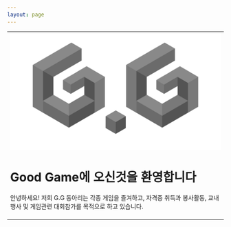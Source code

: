 ```yaml
---
layout: page
---
```


<!--http://www.inven.co.kr/board/black/3583/828539 이거 수정했음-->
<table class="protectTable">
<tbody>
<tr>
<td>
<!-- clix_content 이 안에 본문 내용 외에 다른 내용을 절대 넣지 말 것  -->
<script type="text/javascript">//<![CDATA[document.write(removeRestrictTag());//]]></script>
<img style="width:600 !important;" src="/img/mainimg.png" class="txc-image" id="A_2413A7435920965D2A87D1">
<h1>Good Game에 오신것을 환영합니다</h1>
 안녕하세요! 저희 G.G 동아리는 각종 게임을 즐겨하고, 자격증 취득과 봉사활동, 교내 행사 및 게임관련 대회참가를 목적으로 하고 있습니다.
<br><br>

<div>
    <style>
        /* ================================================================================================
                    Made by MonsterBoxYT    ( 출처 : https://goo.gl/nhaBfH )  [ KEYFRAMES ]
        ================================================================================================ */
        @keyframes shake {
            2% {
                transform: translate(-0.5px, -0.5px) rotate(0.5deg); }
            4% {
                transform: translate(2.5px, -1.5px) rotate(-0.5deg); }
            6% {
                transform: translate(2.5px, 0.5px) rotate(1.5deg); }
            8% {
                transform: translate(-0.5px, 2.5px) rotate(-0.5deg); }
            10% {
                transform: translate(1.5px, -0.5px) rotate(1.5deg); }
            12% {
                transform: translate(0.5px, -1.5px) rotate(-0.5deg); }
            14% {
                transform: translate(0.5px, -1.5px) rotate(0.5deg); }
            16% {
                transform: translate(-0.5px, 0.5px) rotate(0.5deg); }
            18% {
                transform: translate(-1.5px, 1.5px) rotate(0.5deg); }
            20% {
                transform: translate(-0.5px, -1.5px) rotate(-0.5deg); }
            22% {
                transform: translate(1.5px, 1.5px) rotate(0.5deg); }
            24% {
                transform: translate(-1.5px, 2.5px) rotate(1.5deg); }
            26% {
                transform: translate(-0.5px, 0.5px) rotate(0.5deg); }
            28% {
                transform: translate(-1.5px, 1.5px) rotate(-0.5deg); }
            30% {
                transform: translate(1.5px, 0.5px) rotate(0.5deg); }
            32% {
                transform: translate(1.5px, -0.5px) rotate(0.5deg); }
            34% {
                transform: translate(2.5px, 1.5px) rotate(-0.5deg); }
            36% {
                transform: translate(-1.5px, -0.5px) rotate(-0.5deg); }
            38% {
                transform: translate(1.5px, 2.5px) rotate(-0.5deg); }
            40% {
                transform: translate(-0.5px, -1.5px) rotate(0.5deg); }
            42% {
                transform: translate(0.5px, 0.5px) rotate(0.5deg); }
            44% {
                transform: translate(1.5px, 1.5px) rotate(-0.5deg); }
            46% {
                transform: translate(-1.5px, 0.5px) rotate(-0.5deg); }
            48% {
                transform: translate(1.5px, 1.5px) rotate(1.5deg); }
            50% {
                transform: translate(0.5px, -0.5px) rotate(0.5deg); }
            52% {
                transform: translate(-0.5px, 0.5px) rotate(1.5deg); }
            54% {
                transform: translate(1.5px, -1.5px) rotate(0.5deg); }
            56% {
                transform: translate(-0.5px, -1.5px) rotate(1.5deg); }
            58% {
                transform: translate(2.5px, 1.5px) rotate(0.5deg); }
            60% {
                transform: translate(-0.5px, -0.5px) rotate(1.5deg); }
            62% {
                transform: translate(1.5px, 2.5px) rotate(-0.5deg); }
            64% {
                transform: translate(-1.5px, 0.5px) rotate(-0.5deg); }
            66% {
                transform: translate(2.5px, 1.5px) rotate(-0.5deg); }
            68% {
                transform: translate(2.5px, 0.5px) rotate(1.5deg); }
            70% {
                transform: translate(-1.5px, -1.5px) rotate(0.5deg); }
            72% {
                transform: translate(-1.5px, -0.5px) rotate(-0.5deg); }
            74% {
                transform: translate(-0.5px, -1.5px) rotate(1.5deg); }
            76% {
                transform: translate(1.5px, 1.5px) rotate(0.5deg); }
            78% {
                transform: translate(1.5px, -0.5px) rotate(1.5deg); }
            80% {
                transform: translate(-0.5px, 1.5px) rotate(1.5deg); }
            82% {
                transform: translate(2.5px, 2.5px) rotate(0.5deg); }
            84% {
                transform: translate(-0.5px, 0.5px) rotate(1.5deg); }
            86% {
                transform: translate(1.5px, -0.5px) rotate(1.5deg); }
            88% {
                transform: translate(2.5px, -1.5px) rotate(0.5deg); }
            90% {
                transform: translate(0.5px, -1.5px) rotate(-0.5deg); }
            92% {
                transform: translate(-0.5px, -1.5px) rotate(1.5deg); }
            94% {
                transform: translate(2.5px, 0.5px) rotate(1.5deg); }
            96% {
                transform: translate(-0.5px, -1.5px) rotate(-0.5deg); }
            98% {
                transform: translate(-0.5px, -1.5px) rotate(0.5deg); }
            0%, 100% {
                transform: translate(0, 0) rotate(0); } }
        
        
        @keyframes shake-little {
            2% {
                transform: translate(0px, 0px) rotate(0.5deg); }
            4% {
                transform: translate(2px, 2px) rotate(0.5deg); }
            6% {
                transform: translate(2px, 2px) rotate(0.5deg); }
            8% {
                transform: translate(2px, 2px) rotate(0.5deg); }
            10% {
                transform: translate(2px, 0px) rotate(0.5deg); }
            12% {
                transform: translate(0px, 2px) rotate(0.5deg); }
            14% {
                transform: translate(0px, 0px) rotate(0.5deg); }
            16% {
                transform: translate(2px, 2px) rotate(0.5deg); }
            18% {
                transform: translate(0px, 0px) rotate(0.5deg); }
            20% {
                transform: translate(2px, 0px) rotate(0.5deg); }
            22% {
                transform: translate(2px, 2px) rotate(0.5deg); }
            24% {
                transform: translate(0px, 2px) rotate(0.5deg); }
            26% {
                transform: translate(0px, 0px) rotate(0.5deg); }
            28% {
                transform: translate(0px, 0px) rotate(0.5deg); }
            30% {
                transform: translate(2px, 2px) rotate(0.5deg); }
            32% {
                transform: translate(2px, 0px) rotate(0.5deg); }
            34% {
                transform: translate(2px, 0px) rotate(0.5deg); }
            36% {
                transform: translate(0px, 0px) rotate(0.5deg); }
            38% {
                transform: translate(2px, 2px) rotate(0.5deg); }
            40% {
                transform: translate(2px, 2px) rotate(0.5deg); }
            42% {
                transform: translate(2px, 2px) rotate(0.5deg); }
            44% {
                transform: translate(2px, 0px) rotate(0.5deg); }
            46% {
                transform: translate(0px, 0px) rotate(0.5deg); }
            48% {
                transform: translate(2px, 2px) rotate(0.5deg); }
            50% {
                transform: translate(2px, 0px) rotate(0.5deg); }
            52% {
                transform: translate(0px, 0px) rotate(0.5deg); }
            54% {
                transform: translate(0px, 0px) rotate(0.5deg); }
            56% {
                transform: translate(2px, 0px) rotate(0.5deg); }
            58% {
                transform: translate(2px, 2px) rotate(0.5deg); }
            60% {
                transform: translate(2px, 2px) rotate(0.5deg); }
            62% {
                transform: translate(2px, 2px) rotate(0.5deg); }
            64% {
                transform: translate(2px, 2px) rotate(0.5deg); }
            66% {
                transform: translate(0px, 0px) rotate(0.5deg); }
            68% {
                transform: translate(2px, 2px) rotate(0.5deg); }
            70% {
                transform: translate(2px, 0px) rotate(0.5deg); }
            72% {
                transform: translate(2px, 0px) rotate(0.5deg); }
            74% {
                transform: translate(2px, 2px) rotate(0.5deg); }
            76% {
                transform: translate(0px, 2px) rotate(0.5deg); }
            78% {
                transform: translate(0px, 0px) rotate(0.5deg); }
            80% {
                transform: translate(0px, 0px) rotate(0.5deg); }
            82% {
                transform: translate(0px, 0px) rotate(0.5deg); }
            84% {
                transform: translate(0px, 0px) rotate(0.5deg); }
            86% {
                transform: translate(2px, 0px) rotate(0.5deg); }
            88% {
                transform: translate(2px, 2px) rotate(0.5deg); }
            90% {
                transform: translate(2px, 2px) rotate(0.5deg); }
            92% {
                transform: translate(2px, 0px) rotate(0.5deg); }
            94% {
                transform: translate(2px, 0px) rotate(0.5deg); }
            96% {
                transform: translate(2px, 2px) rotate(0.5deg); }
            98% {
                transform: translate(2px, 2px) rotate(0.5deg); }
            0%, 100% {
                transform: translate(0, 0) rotate(0); } }
        /* ================================================================================================
                    Made by MonsterBoxYT    ( 출처 : https://goo.gl/nhaBfH )  [ shake end ]
        ================================================================================================ */
        @keyframes spin {
            0% { transform: rotate(0deg); }
            0.1% { transform: rotate(-60deg); }
            0.2% { transform: rotate(-144deg); }
            0.25% { transform: rotate(-252deg); }
            0.3% { transform: rotate(-396deg); }
            0.35% { transform: rotate(-576deg); }
            0.4% { transform: rotate(-792deg); }
            0.45% { transform: rotate(-1152deg); }
            0.5% { transform: rotate(-1632deg); }
            0.6% { transform: rotate(-2352deg); }
            0.7% { transform: rotate(-4012deg); }
            2.1% { transform: rotate(-56856deg); }
            2.2% { transform: rotate(-58514deg); }
            2.3% { transform: rotate(-59234deg); }
            2.4% { transform: rotate(-59703deg); }
            2.5% { transform: rotate(-60063deg); }
            2.6% { transform: rotate(-60279deg); }
            2.7% { transform: rotate(-60603deg); }
            2.8% { transform: rotate(-60711deg); }
            100% { transform: rotate(-82656deg); }
        }
        @keyframes scale-up {
            0% { transform: scale(0.5); }
            0.5% { transform: scale(0.5); }
            1% { transform: scale(2.5); }
            2% { transform: scale(2.5); }
            2.3% { transform: scale(0.5) translate(200px,-200px); }
            100% {  }
        }
        @keyframes remove-border {
            0% {    }
            1% {
                border-color: rgba(255,255,255,0);
                background-color: rgba(255,255,255,0);
            }
            100% {  }
        }
        @keyframes fall-header {
            0% {
                top: 0;
            }
            0.6% {
                opacity: 1;
            }
            0.7% {
                top: 350px;
                transform: scale(0) perspective(450px) rotateY(155deg) rotateZ(100deg);
                opacity: 0;
            }
            100% {
                opacity: 0;
            }
        }
        @keyframes fall-sharemenu {
            0% {}
            0.5% {
                transform: translate(-100%,0%) rotate(-270deg) scale(0.2);
                opacity: 1;
            }
            0.55% {
                opacity: 0;
            }
            100% {
                opacity: 0;
            }
        }
        @keyframes fall-search_box {
            0% {}
            0.4% {
                transform: translate(-10%,-500%) rotate(400deg) scale(0);
                opacity: 1;
            }
            0.45% {
                opacity: 0;
            }
            100% {
                opacity: 0;
            }
        }
        @keyframes fall-list_btn_top_right {
            0% {}
            0.5% {
                transform: translate(45vw,212px) rotate(180deg) scale(0.2);
                transform-origin: left;
                opacity: 1;
            }
            0.55% {
                opacity: 0;
            }
            100% {
                opacity: 0;
            }
        }
        @keyframes fall-list_btn_top_left {
            0% {}
            0.5% {
                transform: translate(-45vw,212px) rotate(180deg) scale(0.2);
                transform-origin: left;
                opacity: 1;
            }
            0.55% {
                opacity: 0;
            }
            100% {
                opacity: 0;
            }
        }
        @keyframes fall-list_btn_bottom_right {
            0% {}
            0.5% {
                transform: translate(45vw,-212px) rotate(180deg) scale(0.2);
                transform-origin: left;
                opacity: 1;
            }
            0.55% {
                opacity: 0;
            }
            100% {
                opacity: 0;
            }
        }
        @keyframes fall-list_btn_bottom_left {
            0% {}
            0.5% {
                transform: translate(-45vw,-312px) rotate(180deg) scale(0.2);
                transform-origin: left;
                opacity: 1;
            }
            0.55% {
                opacity: 0;
            }
            100% {
                opacity: 0;
            }
        }
        @keyframes fall-cafemenu {
            0% {}
            0.7% {
                transform: translate(44vw,-42%) rotate(345deg) scale(0.05);
                opacity: 1;
            }
            0.75% {
                opacity: 0;
            }
            100% {
                opacity: 0;
            }
        }
        @keyframes fall-commentDiv {
            0% {}
            1% {
                transform: translate(-6vw,-8vw) rotateX(230deg) rotateY(240deg) scale(0.05);
                opacity: 1;
                transform-origin: top;
            }
            1.1% {
                opacity: 0;
            }
            100% { opacity: 0; }
        }
        @keyframes fall-subject {
            0% {}
            0.5% {
                transform: translate(45vw,190px) rotate(50deg) scale(0.4);
                transform-origin: right;
                opacity: 1;
            }
            0.55% {
                opacity: 0;
            }
            100% {
                opacity: 0;
            }
        }
        @keyframes fall-writer {
            0% {}
            0.5% {
                transform: translate(40vw,180px) rotate(-60deg) scale(0.4);
                transform-origin: right;
                opacity: 1;
            }
            0.55% {
                opacity: 0;
            }
            100% {
                opacity: 0;
            }
        }
        @keyframes fall-url {
            0% {}
            0.5% {
                transform: translate(45vw,180px) rotate(-45deg) scale(0.2);
                transform-origin: right;
                opacity: 1;
            }
            0.55% {
                opacity: 0;
            }
            100% {
                opacity: 0;
            }
        }
        @keyframes fall-comment_cnt {
            0% {}
            0.5% {
                transform: translate(40vw,-82px) rotate(180deg) scale(0.2);
                transform-origin: left;
                opacity: 1;
            }
            0.55% {
                opacity: 0;
            }
            100% {
                opacity: 0;
            }
        }
        @keyframes fall-ccl {
            0% {}
            0.5% {
                transform: translate(-44vw,-42px) scale(0.5);
                transform-origin: left;
                opacity: 1;
            }
            0.55% {
                opacity: 0;
            }
            100% {
                opacity: 0;
            }
        }
        @keyframes appear-hos {
            0% {    }
            0.04% { opacity: 1; }
            100% { opacity: 1; }
        }
        @keyframes fall-paging {
            0% {    }
            0.5% {
                transform: rotate(-45deg) translate(7vw,-400px) scale(0.5);
                opacity: 1;
            }
            0.55% {
                opacity: 0;
            }
            100% {
                opacity: 0;
            }
        }
        @keyframes fall-minidaum {
            0% {    }
            0.5% {
                transform: rotate(-48deg) translate(-45vw) scale(0.5);
                opacity: 1;
            }
            0.55% {
                opacity: 0;
            }
            100% {
                opacity: 0;
            }
        }
        @keyframes fall-nickzzal {
            0% {    }
            0.5% {
                transform: translate(387px,22px) rotate(200deg) rotateX(60deg) rotateY(60deg) scale(0.1);
                opacity: 1;
            }
            0.55% {
                opacity: 0;
            }
            100% {
                opacity: 0;
            }
        }
        
        
        /* ================================================================================================
                    Made by MonsterBoxYT    ( 출처 : https://goo.gl/nhaBfH )  [ STYLE ]
        ================================================================================================ */
        html {
            animation-name: shake;
            animation-duration: 100ms;
            animation-timing-function: ease-in-out;
            animation-iteration-count: 190;
            animation-delay: 6.5s;
        }
        body {
            animation-name: shake-little;
            animation-duration: 100ms;
            animation-timing-function: ease-in-out;
            animation-iteration-count: 245;
            animation-delay: 3s;
        }
        .open_article {
            display:none;
        }
        .bbs_contents {z-index: 0;}
        #header {
            z-index: 2000;
        }
        #title {
            overflow: visible;
            animation: 1000s fall-header ease-out 8.5s;
        }
        #TITLEBACKGROUND {
            background-position: center;
        }
        #shareMenu { z-index: 2000 }
        #shareMenu > * {
            animation: 1000s fall-sharemenu cubic-bezier(0.85, 0.18, 1, 1.01) 7s;
            z-index: 2000;
        }
        #wrap { 
            overflow: visible;
        }
        .search_box_elem {
            animation: 1000s fall-search_box ease 6s;
        }
        .list_btn_top > a {
            animation: 1000s fall-list_btn_top_right cubic-bezier(0.85, 0.18, 1, 1.01) 7s;
            z-index: 2000;
        }
        .list_btn_top > .list_paging {
            animation: 1000s fall-list_btn_top_left cubic-bezier(0.85, 0.18, 1, 1.01) 7s;
            z-index: 2000;
        }
        .lineT > a {
            animation: 1000s fall-list_btn_bottom_right cubic-bezier(0.85, 0.18, 1, 1.01) 7s;
            z-index: 2000;
        }
        .lineT > .list_paging {
            animation: 1000s fall-list_btn_bottom_left cubic-bezier(0.85, 0.18, 1, 1.01) 7s;
            z-index: 2000;
        }
        #cafemenu {
            animation: 1000s fall-cafemenu linear 7s;
            z-index: 2000;
        }
        .commentDiv {
            animation: 1000s fall-commentDiv linear 8s;
            z-index: 2001;
        }
        .subject > span, .subject > a {
            animation: 1000s fall-subject linear 7s;
            z-index: 2000;
        }
        .article_writer > a, .article_writer > .bar2, .article_writer > .p11 {
            animation: 1000s fall-writer linear 6s;
            z-index: 2000;
        }
        .article_writer > .txt_sub {
            animation: 1000s fall-url linear 6s;
            z-index: 2000;
        }
        #comment_cnt {
            animation: 1000s fall-comment_cnt linear 6s;
            z-index: 2000;
        }
        .cclArea img {
            animation: 1000s fall-ccl linear 6s;
            z-index: 2000;
        }
        .article_subject, .linebg, .lineT {
            animation: 1000s remove-border linear 7s;
        }
        .prenext_paging {
            animation: 1000s fall-paging linear 6s;
            z-index: 2000;
        }
        #daum-ad-root-ifrm, .goTop, #footer {
            display: none;
        }
        #minidaum {
            animation: 1000s fall-minidaum linear 6s;
            z-index: 2000;
        }
        .sigong div {
            width: 300px; height:300px;
            min-width: 300px;
            top: 0; left: 0;
            background-size: contain;
            background-position: center;
            background-repeat: no-repeat;
        }
        .sigong .sigong_detail1 {
            position: absolute;
            background-image: url('https://p.imgone.xyz/1502583703478e6c7.png');
        }
        .sigong .sigong_detail2 {
            background-image: url('https://p.imgone.xyz/150258368177fd6e1.png');
            animation: spin 1000s linear infinite;
        }
        .nickzzal img {
            position: absolute;
            top: -50px;
            width: 110px;
            z-index: 2000;
            animation: 1000s fall-nickzzal linear 6s;
        }
        #user_contents {
            overflow: visible !important;
        }
        .hos {
            background-image: url(https://p.imgone.xyz/15025837255570fd4.png);
            background-size: contain;
            background-position: center;
        }
        
        audio {
            visibility: hidden;
        }
        /* ================================================================================================
            Made by MonsterBoxYT    ( 출처 : https://goo.gl/nhaBfH )      [ 미디어쿼리 ]
        ================================================================================================ */
        @media screen and (min-width: 480px) {      /* vw>480px */
            .sigong {
                position: absolute;
                right: 50%;
                margin-top: -100px;
                animation: scale-up 1000s linear infinite;
                z-index: 1000;
            }
            .hos {
                opacity: 0;
                animation: 1000s appear-hos linear 23s;
                width: 708px;
                height: 700px;
                position: absolute;
                right: 50%;
                margin-top: -338px;
                margin-right: -255px;
            }
        }
        
        @media screen and (max-width: 480px) {       /* vw<480px */  @keyframes scale-up {   0% { transform: scale(0.5); }   0.5% { transform: scale(0.5); }   1% { transform: scale(1.2); }   2% { transform: scale(1.2); }   2.5% { transform: scale(0.21) translate(33%,-47%) }   100% { }  }  @keyframes mobile_comment1 {   0% {}   0.5% {     transform: translate(0,-100px) scale(0.4) rotate(-225deg);    opacity: 1;   }   0.55% { opacity: 0;    }   100% {}  }  @keyframes mobile_comment2 {   0% {}   0.5% {     transform: translate(0,-200px) scale(0.4) rotate(-45deg);    opacity: 1;   }   0.55% { opacity: 0;    }   100% {}  }  @keyframes mobile_comment3 {   0% {}   0.5% {     transform: translate(0,-300%) scale(0.4) rotate(70deg);    opacity: 1;   }   0.55% { opacity: 0;    }   100% {}  }  @keyframes mobile_comment4 {   0% {}   0.5% {     transform: translate(0,-400%) scale(0.4) rotate(-80deg);    opacity: 1;   }   0.55% { opacity: 0;    }   100% {}  }  @keyframes mobile_comment5 {   0% {}   0.5% {     transform: translate(0,-500%) scale(0.4) rotate(200deg);    opacity: 1;   }   0.55% { opacity: 0;    }   100% {}  }  @keyframes mobile_subject {   0% {}   1% {     transform: translate(0,250px) scale(0.2) rotateX(60deg) rotateY(60deg) rotateZ(360deg);    opacity: 1;   }   1.05% { opacity: 0;    }   100% {}  }  @keyframes mobile_navi {   0% {}   0.6% {     transform: translate(0,350px) scale(0.5) rotate(-145deg);    opacity: 1;   }   0.65% { opacity: 0;    }   100% {}  }  @keyframes mobile_tabcafe {   0% {}   0.6% {     transform: translate(0,-100px) scale(0.2) rotate(-145deg);    opacity: 1;   }   0.65% { opacity: 0;    }   100% {}  }  @keyframes mobile_optionbtn1 {   0% {}   0.6% {     transform: translate(-65px,-10px) scale(0.5);    opacity: 1;   }   0.65% { opacity: 0;    }   100% {}  }  @keyframes mobile_optionbtn2 {   0% {}   0.6% {     transform: translate(-100px,-10px) scale(0.5);    opacity: 1;   }   0.65% { opacity: 0;    }   100% {}  }  @keyframes fall-nickzzal {   0% { }   0.5% {    transform: translate(120px,150px) rotate(200deg) rotateX(60deg) rotateY(60deg) scale(0.2);    opacity: 1;   }   0.55% {    opacity: 0;   }   100% {    opacity: 0;   }  }    html, body { overflow: hidden; }  .sigong div {   width: 100%;  }  .sigong {   animation: scale-up 1000s linear infinite;   width: 100%;   z-index: 1000;   display: table-cell;  }  .hos {   position: absolute;   width: 100%;   left: 0;   opacity: 0;   z-index: -1;   animation: 1000s appear-hos linear 23s;  }  .mobilebox {   position: absolute;   display: table;   top: 0;   left: 0;   width: 100%;   height: 375px;   vertical-align: middle;  }  .list_cmt > li:nth-child(1) {   position: relative;   animation: 1000s mobile_comment1 linear 6s;   z-index: 2000;  }  .list_cmt > li:nth-child(2) {   position: relative;   animation: 1000s mobile_comment2 linear 6.4s;   z-index: 2000;  }  .list_cmt > li:nth-child(3) {   position: relative;   animation: 1000s mobile_comment3 linear 6.8s;   z-index: 2000;  }  .list_cmt > li:nth-child(4) {   position: relative;   animation: 1000s mobile_comment4 linear 7.2s;   z-index: 2000;  }  .list_cmt > li:nth-child(5) {
                position: relative;
                animation: 1000s mobile_comment5 linear 7.6s;
                z-index: 2000;
            }
            .view_subject {
                animation: 1000s mobile_subject linear 10s;
                z-index: 2000;
            }
            .cafe_navi  {
                animation: 1000s mobile_navi linear 7s;
                z-index: 2000;
            }
            .tab_cafe {
                animation: 1000s mobile_tabcafe linear 9s;
                z-index: 2000;
                position: relative;
            }
            .detail_btns {
                animation: 1000s mobile_optionbtn1 linear 6s;
                z-index: 2000;
                position: relative;
            }
            .article_more {
                animation: 1000s mobile_optionbtn2 linear 6.5s;
                z-index: 2000;
                position: relative;
            }
        }
        </style>
        
        <div class="mobilebox">
            <div class="sigong">
                <div class="sigong_detail1"></div>
                <div class="sigong_detail2"></div>
            </div>
            <div class="hos"></div>
        </div>
        
        <div style="display: none;">
            <audio autoplay="true" controls="" class="attach_audio" src="http://cdh0912.github.io/assets/files/시공의 폭풍은 정말 최고야.mp3" type="audio/mpeg"></audio>
            <audio autoplay="true" controls="" class="attach_audio" src="http://cdh0912.github.io/assets/files/시공좋아시공좋아.mp3" type="audio/mpeg">
        </audio>
        <!--
        /* ================================================================================================
                    Made by MonsterBoxYT    ( 출처 : https://goo.gl/nhaBfH )  [ STYLE ]
        ================================================================================================ */
        -->

<h1>GG의 활동</h1>
<div class="posts-list">
    {% for post in paginator.posts %}
    <article class="post-preview">
      <a href="{{ post.url | prepend: site.baseurl }}">
        <h2 class="post-title">{{ post.title }}</h2>
  
        {% if post.subtitle %}
        <h3 class="post-subtitle">
          {{ post.subtitle }}
        </h3>
        {% endif %}
      </a>
  
      <p class="post-meta">
        Posted on {{ post.date | date: "%B %-d, %Y" }}
      </p>
  
      <div class="post-entry-container">
        {% if post.image %}
        <div class="post-image">
          <a href="{{ post.url | prepend: site.baseurl }}">
            <img src="{{ post.image }}">
          </a>
        </div>
        {% endif %}
        <div class="post-entry">
          {{ post.excerpt | strip_html | xml_escape | truncatewords: site.excerpt_length }}
          {% assign excerpt_word_count = post.excerpt | number_of_words %}
          {% if post.content != post.excerpt or excerpt_word_count > site.excerpt_length %}
            <a href="{{ post.url | prepend: site.baseurl }}" class="post-read-more">[Read&nbsp;More]</a>
          {% endif %}
        </div>
      </div>
  
      {% if post.tags.size > 0 %}
      <div class="blog-tags">
        Tags:
        {% if site.link-tags %}
        {% for tag in post.tags %}
        <a href="{{ site.baseurl }}/tags#{{- tag -}}">{{- tag -}}</a>
        {% endfor %}
        {% else %}
          {{ post.tags | join: ", " }}
        {% endif %}
      </div>
      {% endif %}
  
     </article>
    {% endfor %}
  </div>
  
  {% if paginator.total_pages > 1 %}
  <ul class="pager main-pager">
    {% if paginator.previous_page %}
    <li class="previous">
      <a href="{{ paginator.previous_page_path | prepend: site.baseurl | replace: '//', '/' }}">&larr; Newer Posts</a>
    </li>
    {% endif %}
    {% if paginator.next_page %}
    <li class="next">
      <a href="{{ paginator.next_page_path | prepend: site.baseurl | replace: '//', '/' }}">Older Posts &rarr;</a>
    </li>
    {% endif %}
  </ul>
  {% endif %}
  
